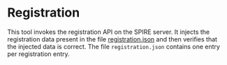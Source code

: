 # Registration 

This tool invokes the registration API on the SPIRE server. It injects the registration data present in the file [registration.json](/rosemary/build/tools/registration/registration.json) and then verifies that the injected data is correct. The file `registration.json` contains one entry per registration entry.
